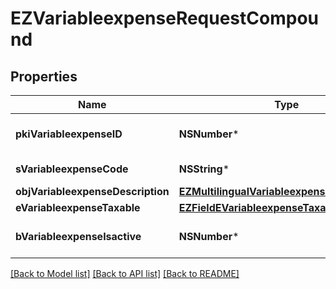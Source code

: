 # EZVariableexpenseRequestCompound

## Properties
Name | Type | Description | Notes
------------ | ------------- | ------------- | -------------
**pkiVariableexpenseID** | **NSNumber*** | The unique ID of the Variableexpense | [optional] 
**sVariableexpenseCode** | **NSString*** | The code of the Variableexpense | 
**objVariableexpenseDescription** | [**EZMultilingualVariableexpenseDescription***](EZMultilingualVariableexpenseDescription.md) |  | 
**eVariableexpenseTaxable** | [**EZFieldEVariableexpenseTaxable***](EZFieldEVariableexpenseTaxable.md) |  | 
**bVariableexpenseIsactive** | **NSNumber*** | Whether the variableexpense is active or not | 

[[Back to Model list]](../README.md#documentation-for-models) [[Back to API list]](../README.md#documentation-for-api-endpoints) [[Back to README]](../README.md)


